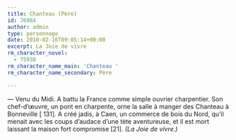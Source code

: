 ```yaml
---
title: Chanteau (Père)
id: 76984
author: admin
type: personnage
date: 2010-02-16T09:05:14+00:00
excerpt: La Joie de vivre
rm_character_novel:
  - 75938
rm_character_name_main: 'Chanteau '
rm_character_name_secondary: Père

---
```

— Venu du Midi. A battu la France comme simple ouvrier charpentier. Son chef-d&rsquo;œuvre, un pont en charpente, orne la salle à manger des Chanteau à Bonneville [ 131]. A créé jadis, à Caen, un commerce de bois du Nord, qu&rsquo;il menait avec les coups d&rsquo;audace d&rsquo;une tète aventureuse, et il est mort laissant la maison fort compromise [21]. _(La Joie de vivre.)_